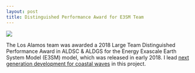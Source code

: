 ```yaml
---
layout: post
title: Distinguished Performance Award for E3SM Team
---
```


![](https://e3sm.org/wp-content/uploads/2018/03/e3sm-logo.png)

The Los Alamos team was awarded a 2018 Large Team Distinguished Performance
Award in ALDSC & ALDGS for the Energy Exascale Earth System Model (E3SM) model,
which was released in early 2018. I lead [next generation development for
coastal waves](https://e3sm.org/about/organization/ngd-sub-projects/ngd-coastal-waves/)
in this project.


